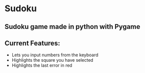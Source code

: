 # **Sudoku**
## Sudoku game made in python with Pygame


## Current Features:
- Lets you input numbers from the keyboard
- Highlights the square you have selected
- Highlights the last error in red
